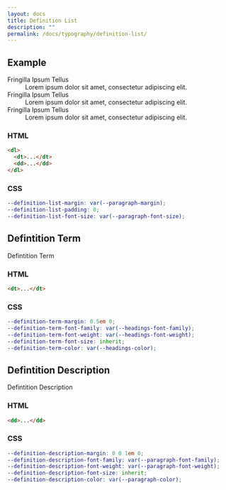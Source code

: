 ```yaml
---
layout: docs
title: Definition List
description: ""
permalink: /docs/typography/definition-list/
---
```


## Example

<dl>
  <dt>Fringilla Ipsum Tellus</dt>
  <dd>Lorem ipsum dolor sit amet, consectetur adipiscing elit.</dd>
  <dt>Fringilla Ipsum Tellus</dt>
  <dd>Lorem ipsum dolor sit amet, consectetur adipiscing elit.</dd>
  <dt>Fringilla Ipsum Tellus</dt>
  <dd>Lorem ipsum dolor sit amet, consectetur adipiscing elit.</dd>
</dl>

### HTML

```html
<dl>
  <dt>...</dt>
  <dd>...</dd>
</dl>
```

### CSS

```scss
--definition-list-margin: var(--paragraph-margin);
--definition-list-padding: 0;
--definition-list-font-size: var(--paragraph-font-size);
```

## Defintition Term

<dl>
  <dt>Defintition Term</dt>
</dl>

### HTML

```html
<dt>...</dt>
```

### CSS

```scss
--definition-term-margin: 0.5em 0;
--definition-term-font-family: var(--headings-font-family);
--definition-term-font-weight: var(--headings-font-weight);
--definition-term-font-size: inherit;
--definition-term-color: var(--headings-color);
```

## Defintition Description

<dl>
  <dt>Defintition Description</dt>
</dl>

### HTML

```html
<dd>...</dd>
```

### CSS

```scss
--definition-description-margin: 0 0 1em 0;
--definition-description-font-family: var(--paragraph-font-family);
--definition-description-font-weight: var(--paragraph-font-weight);
--definition-description-font-size: inherit;
--definition-description-color: var(--paragraph-color);
```
